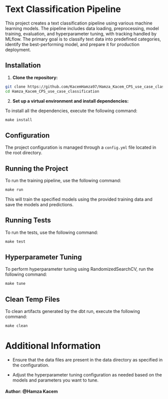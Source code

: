 # Text Classification Pipeline
This project creates a text classification pipeline using various machine learning models. The pipeline includes data loading, preprocessing, model training, evaluation, and hyperparameter tuning, with tracking handled by MLflow. The primary goal is to classify text data into predefined categories, identify the best-performing model, and prepare it for production deployment.

## Installation
1. **Clone the repository:**

```sh
git clone https://github.com/KacemHamza97/Hamza_Kacem_CPS_use_case_classification
cd Hamza_Kacem_CPS_use_case_classification
```

2. **Set up a virtual environment and install dependencies:**

To install all the dependencies, execute the following command:

```python
make install
```
## Configuration
The project configuration is managed through a `config.yml` file located in the root directory.

## Running the Project
To run the training pipeline, use the following command:
```python
make run
```
This will train the specified models using the provided training data and save the models and predictions.


## Running Tests
To run the tests, use the following command:
```python
make test
```

## Hyperparameter Tuning
To perform hyperparameter tuning using RandomizedSearchCV, run the following command:

```python
make tune
```

## Clean Temp Files
To clean artifacts generated by the dbt run, execute the following command:

```python
make clean
```

# Additional Information
* Ensure that the data files are present in the data directory as specified in the configuration.

* Adjust the hyperparameter tuning configuration as needed based on the models and parameters you want to tune.
#### Author: @Hamza Kacem


